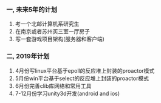 ### 一, 未来5年的计划

1. 考一个北邮计算机系研究生
2. 在南京或者苏州买三室一厅房子
3. 写一套游戏项目架构(服务器和客户端)


### 二, 2019年计划

1. 4月份写linux平台基于epoll的反应堆上封装的proactor模式
2. 5月份win平台基于select的反应堆上封装的proactor模式
3. 6月份完善clib库网络和常用工具
4. 7-12月份学习unity3d开发(android and ios) 